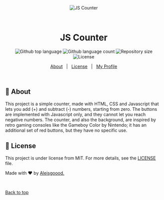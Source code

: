 <div align="center" id="top"> 
  <img src="./.github/app.gif" alt="JS Counter" />

  &#xa0;

  <!-- <a href="https://jscounter.netlify.app">Demo</a> -->
</div>

<h1 align="center">JS Counter</h1>

<p align="center">
  <img alt="Github top language" src="https://img.shields.io/github/languages/top/aleisgoood/js-counter?color=56BEB8">

  <img alt="Github language count" src="https://img.shields.io/github/languages/count/aleisgoood/js-counter?color=56BEB8">

  <img alt="Repository size" src="https://img.shields.io/github/repo-size/aleisgoood/js-counter?color=56BEB8">

  <img alt="License" src="https://img.shields.io/github/license/aleisgoood/js-counter?color=56BEB8">

 
</p>


<p align="center">
  <a href="#dart-about">About</a> &#xa0; | &#xa0; 
  <a href="#memo-license">License</a> &#xa0; | &#xa0;
  <a href="https://github.com/aleisgoood" target="_blank">My Profile</a>
</p>

<br>

## :dart: About ##

This project is a simple counter, made with HTML, CSS and Javascript that lets you add (+) and subtract (-) numbers, starting from zero. 
The buttons are implemented with Javascript only, and they cannot  let you reach negative numbers. 
The counter, and also the background, are inspired by retro gaming consoles like the Gameboy Color by Nintendo; it has an additional set of red buttons, but they have no specific use.


## :memo: License ##

This project is under license from MIT. For more details, see the [LICENSE](LICENSE.md) file.


Made with :heart: by <a href="hhttps://github.com/aleisgoood" target="_blank">Aleisgoood.</a>

&#xa0;

<a href="#top">Back to top</a>
